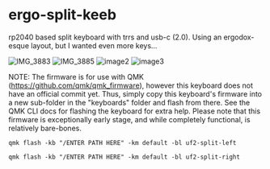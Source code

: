 # ergo-split-keeb
rp2040 based split keyboard with trrs and usb-c (2.0). Using an ergodox-esque layout, but I wanted even more keys...


![IMG_3883](https://github.com/user-attachments/assets/33cdcf36-450d-40ae-8aec-4aabae7ff8bb)
![IMG_3885](https://github.com/user-attachments/assets/f7442587-e832-4d63-bd75-a47000c1591e)
![image2](https://github.com/user-attachments/assets/86fe7989-03cf-489b-aa34-f1cd62995dc6)
![image3](https://github.com/user-attachments/assets/e0d54bd5-e8cb-4a27-b2b7-0de104296c3a)

NOTE: The firmware is for use with QMK (https://github.com/qmk/qmk_firmware), however this keyboard does not have an official commit yet. Thus, simply copy this keyboard's firmware into a new sub-folder in the "keyboards" folder and flash from there. See the QMK CLI docs for flashing the keyboard for extra help. Please note that this firmware is exceptionally early stage, and while completely functional, is relatively bare-bones. 

`qmk flash -kb "/ENTER PATH HERE" -km default -bl uf2-split-left`

`qmk flash -kb "/ENTER PATH HERE" -km default -bl uf2-split-right`
